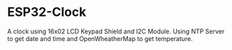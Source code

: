 # ESP32-Clock
A clock using 16x02 LCD Keypad Shield and I2C Module. Using NTP Server to get date and time and OpenWheatherMap to get temperature.
